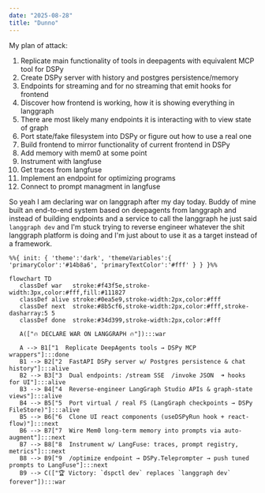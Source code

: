 ```yaml
---
date: "2025-08-28"
title: "Dunno"
---
```


My plan of attack:

1. Replicate main functionality of tools in deepagents with equivalent MCP tool for DSPy
2. Create DSPy server with history and postgres persistence/memory
3. Endpoints for streaming and for no streaming that emit hooks for frontend
4. Discover how frontend is working, how it is showing everything in langgraph
5. There are most likely many endpoints it is interacting with to view state of graph
6. Port state/fake filesystem into DSPy or figure out how to use a real one
7. Build frontend to mirror functionality of current frontend in DSPy
8. Add memory with mem0 at some point
9. Instrument with langfuse
10. Get traces from langfuse
11. Implement an endpoint for optimizing programs
12. Connect to prompt managment in langfuse



So yeah I am declaring war on langgraph after my day today. Buddy of mine built an end-to-end system based on deepagents from langgraph and instead of building endpoints and a service to call the langgraph he just said `langgraph dev` and I'm stuck trying to reverse engineer whatever the shit langgraph platform is doing and I'm just about to use it as a target instead of a framework.


```mermaid
%%{ init: { 'theme':'dark', 'themeVariables':{ 'primaryColor':'#14b8a6', 'primaryTextColor':'#fff' } } }%%

flowchart TD
   classDef war   stroke:#f43f5e,stroke-width:3px,color:#fff,fill:#111827
   classDef alive stroke:#0ea5e9,stroke-width:2px,color:#fff
   classDef next  stroke:#8b5cf6,stroke-width:2px,color:#fff,stroke-dasharray:5 5
   classDef done  stroke:#34d399,stroke-width:2px,color:#fff

   A(["🔥 DECLARE WAR ON LANGGRAPH 🔥"]):::war

   A --> B1["1  Replicate DeepAgents tools → DSPy MCP wrappers"]:::done
   B1 --> B2["2  FastAPI DSPy server w/ Postgres persistence & chat history"]:::alive
   B2 --> B3["3  Dual endpoints: /stream SSE  /invoke JSON  ➜ hooks for UI"]:::alive
   B3 --> B4["4  Reverse-engineer LangGraph Studio APIs & graph-state views"]:::alive
   B4 --> B5["5  Port virtual / real FS (LangGraph checkpoints → DSPy FileStore)"]:::alive
   B5 --> B6["6  Clone UI react components (useDSPyRun hook + react-flow)"]:::next
   B6 --> B7["7  Wire Mem0 long-term memory into prompts via auto-augment"]:::next
   B7 --> B8["8  Instrument w/ LangFuse: traces, prompt registry, metrics"]:::next
   B8 --> B9["9  /optimize endpoint → DSPy.Teleprompter → push tuned prompts to LangFuse"]:::next
   B9 --> C(["🏆 Victory: `dspctl dev` replaces `langgraph dev` forever"]):::war
```
